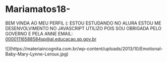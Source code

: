# Mariamatos18- 
BEM VINDA AO MEU PERFIL (:
ESTOU ESTUDANDO NO ALURA
ESTOU ME DESENVOLVIMENTO NO JAVASCRIPT
UTILIZO POIS SOU OBRIGADA PELO GOVERNO E PELA ANNE 
EMAIL: 00001116588584sp@al.educacao.sp.gov.br
<div>
![](https://materiaincognita.com.br/wp-content/uploads/2013/10/Emotional-Baby-Mary-Lynne-Leroux.jpg)
